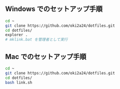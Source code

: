 ## Windows でのセットアップ手順
```bash
cd ~
git clone https://github.com/oki2a24/dotfiles.git
cd dotfiles/
explorer .
# mklink.bat を管理者として実行
```

## Mac でのセットアップ手順
```bash
cd ~
git clone https://github.com/oki2a24/dotfiles.git
cd dotfiles/
bash link.sh
```
